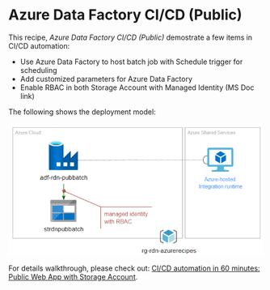 # Azure Data Factory CI/CD (Public)

This recipe, _Azure Data Factory CI/CD (Public)_ demostrate a few items in CI/CD automation:

- Use Azure Data Factory to host batch job with Schedule trigger for scheduling
- Add customized parameters for Azure Data Factory
- Enable RBAC in both Storage Account with Managed Identity (MS Doc link)

The following shows the deployment model:

![](adf-batch-public.png)

For details walkthrough, please check out: [CI/CD automation in 60 minutes: Public Web App with Storage Account](https://raideen.ca/2022/11/10/azure-data-factory-ci-cd-public/).